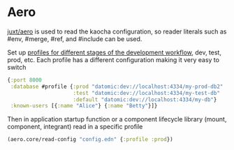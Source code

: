 # Aero

[juxt/aero](https://github.com/juxt/aero) is used to read the kaocha configuration, so reader literals such as #env, #merge, #ref, and #include can be used.

Set up [profiles for different stages of the development workflow](https://juxt.pro/blog/aero.html), dev, test, prod, etc.  Each profile has a different configuration making it very easy to switch

```clojure
{:port 8000
 :database #profile {:prod "datomic:dev://localhost:4334/my-prod-db2"
                     :test "datomic:dev://localhost:4334/my-test-db"
                     :default "datomic:dev://localhost:4334/my-db"}
 :known-users [{:name "Alice"} {:name "Betty"}]}
```

Then in application startup function or a component lifecycle library (mount, component, integrant) read in a specific profile

```clojure
(aero.core/read-config "config.edn" {:profile :prod})
```
